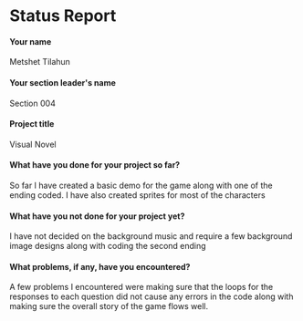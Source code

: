 # Status Report

#### Your name

Metshet Tilahun

#### Your section leader's name

Section 004

#### Project title

Visual Novel

#### What have you done for your project so far?

So far I have created a basic demo for the game along with one of the ending coded. I have also created sprites for most of the characters

#### What have you not done for your project yet?

I have not decided on the background music and require a few background image designs along with coding the second ending

#### What problems, if any, have you encountered?

A few problems I encountered were making sure that the loops for the responses to each question did not cause any errors in the code along with making sure the overall story of the game flows well.
